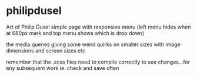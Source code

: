 # philipdusel
Art of Philip Dusel
simple page with responsive menu (left menu hides when at 680px mark and top menu shows which is drop down)

the media queries giving some weird quirks on smaller sizes with image dimensions and screen sizes etc

remember that the .scss files need to compile correctly to see changes...for any subsequent work  ie.  check and save often


